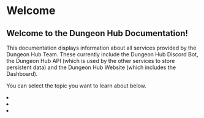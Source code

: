 # Welcome

## Welcome to the Dungeon Hub Documentation!

This documentation displays information about all services provided by the Dungeon Hub Team.
These currently include the Dungeon Hub Discord Bot, the Dungeon Hub API (which is used by the other services to store
persistent data) and the Dungeon Hub Website (which includes the Dashboard).

You can select the topic you want to learn about below.

<list>
<li>
<a href="Dungeon-Hub-Bot.md"></a>
</li>
<li>
<a href="Dungeon-Hub-API.md"></a>
</li>
<li>
<a href="Dungeon-Hub-Website.md"></a>
</li>
</list>
